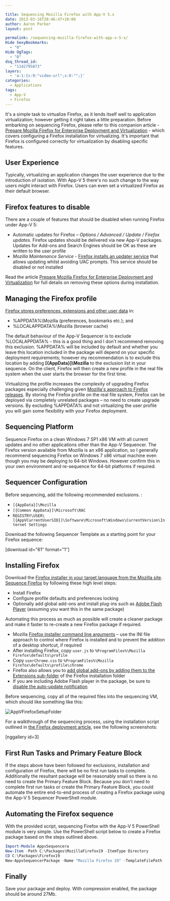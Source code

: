 ```yaml
---

title: Sequencing Mozilla Firefox with App-V 5.x
date: 2013-03-16T20:46:47+10:00
author: Aaron Parker
layout: post

permalink: /sequencing-mozilla-firefox-with-app-v-5-x/
Hide SexyBookmarks:
  - "0"
Hide OgTags:
  - "0"
dsq_thread_id:
  - "1142795873"
layers:
  - 'a:1:{s:9:"video-url";s:0:"";}'
categories:
  - Applications
tags:
  - App-V
  - Firefox
---
```

It's a simple task to virtualize Firefox, as it lends itself well to application virtualization; however getting it right takes a little preparation. Before embarking on sequencing Firefox, please refer to this companion article - [Prepare Mozilla Firefox for Enterprise Deployment and Virtualization]({{site.baseurl}}/deployment/prepare-mozilla-firefox-for-enterprise-deployment-and-virtualization/) - which covers configuring a Firefox installation for virtualizing. It's important that Firefox is configured correctly for virtualization by disabling specific features.

## User Experience

Typically, virtualizing an application changes the user experience due to the introduction of isolation. With App-V 5 there's no such change to the way users might interact with Firefox. Users can even set a virtualized Firefox as their default browser.

## Firefox features to disable

There are a couple of features that should be disabled when running Firefox under App-V 5:

  * Automatic updates for Firefox – _Options / Advanced / Update / Firefox updates._ Firefox updates should be delivered via new App-V packages. Updates for Add-ons and Search Engines should be OK as these are written to the user profile
  * _Mozilla Maintenance Service_ - [Firefox installs an updater service](http://support.mozilla.org/en-US/kb/what-mozilla-maintenance-service) that allows updating whilst avoiding UAC prompts. This service should be disabled or not installed

Read the article [Prepare Mozilla Firefox for Enterprise Deployment and Virtualization]({{site.baseurl}}/deployment/prepare-mozilla-firefox-for-enterprise-deployment-and-virtualization/) for full details on removing these options during installation.

## Managing the Firefox profile

[Firefox stores preferences, extensions and other user data](http://kb.mozillazine.org/Profile_folder_-_Firefox) in:

  * %APPDATA%\Mozilla (preferences, bookmarks etc.); and
  * %LOCALAPPDATA%\Mozilla (browser cache)

The default behaviour of the App-V Sequencer is to exclude %LOCALAPPDATA% - this is a good thing and I don't recommend removing this exclusion. %APPDATA% will be included by default and whether you leave this location included in the package will depend on your specific deployment requirements; however my recommendation is to exclude this location by adding **[{AppData}]\Mozilla** to the exclusion list in your sequence. On the client, Firefox will then create a new profile in the real file system when the user starts the browser for the first time.

Virtualizing the profile increases the complexity of upgrading Firefox packages especially challenging given [Mozilla's approach to Firefox releases](http://www.zdnet.com/blog/bott/mozilla-to-enterprise-customers-drop-dead/3497). By storing the Firefox profile on the real file system, Firefox can be deployed via completely unrelated packages – no need to create upgrade versions. By excluding %APPDATA% and not virtualizing the user profile you will gain some flexibility with your Firefox deployment.

## Sequencing Platform

Sequence Firefox on a clean Windows 7 SP1 x86 VM with all current updates and no other applications other than the App-V Sequencer. The Firefox version available from Mozilla is an x86 application, so I generally recommend sequencing Firefox on Windows 7 x86 virtual machine even though you may be deploying to 64-bit Windows. However confirm this in your own environment and re-sequence for 64-bit platforms if required.

## Sequencer Configuration

Before sequencing, add the following recommended exclusions. :

  * `[{AppData}]\Mozilla`
  * `[{Common AppData}]\Microsoft\RAC`
  * `REGISTRY\USER\[{AppVCurrentUserSID}]\Software\Microsoft\Windows\CurrentVersion\Internet Settings`

Download the following Sequencer Template as a starting point for your Firefox sequence:

<p class="download">
  [download id="61&#8243; format="1&#8243;]
</p>

## Installing Firefox

Download the [Firefox installer in your target language from the Mozilla site](http://www.mozilla.com/firefox/all.html). [Sequence Firefox](http://technet.microsoft.com/en-US/library/jj713468.aspx) by following these high level steps:

  * Install Firefox
  * Configure profile defaults and preferences locking
  * Optionally add global add-ons and install plug-ins such as [Adobe Flash Player](https://www.adobe.com/devnet/flashplayer/enterprise_deployment.html) (assuming you want this in the same package)

Automating this process as much as possible will create a cleaner package and make it faster to re-create a new Firefox package if required.

  * Mozilla [Firefox installer command line arguments](https://wiki.mozilla.org/Installer:Command_Line_Arguments) – use the INI file approach to control where Firefox is installed and to prevent the addition of a desktop shortcut, if required
  * After installing Firefox, copy `user.js` to `%ProgramFiles%\Mozilla Firefox\defaults\profile`
  * Copy `userChrome.css` to `%ProgramFiles%\Mozilla Firefox\defaults\profile\chrome`
  * Firefox also allows you to [add global add-ons by adding them to the Extensions sub-folder](http://kb.mozillazine.org/Installing_extensions) of the Firefox installation folder
  * If you are including Adobe Flash player in the package, be sure to [disable the auto-update notification](http://kb2.adobe.com/cps/167/16701594.html)

Before sequencing, copy all of the required files into the sequencing VM, which should like something like this:

![AppVFirefoxSetupFolder]({{site.baseurl}}/media/2013/03/AppVFirefoxSetupFolder.png)

For a walkthrough of the sequencing process, using the installation script outlined in [the Firefox deployment article]({{site.baseurl}}/deployment/prepare-mozilla-firefox-for-enterprise-deployment-and-virtualization/), see the following screenshots:

[nggallery id=3]

## First Run Tasks and Primary Feature Block

If the steps above have been followed for exclusions, installation and configuration of Firefox, there will be no first run tasks to complete. Additionally the resultant package will be reasonably small so there is no need to create the Primary Feature Block. Because you don't need to complete first run tasks or create the Primary Feature Block, you could automate the entire end-to-end process of creating a Firefox package using the App-V 5 Sequencer PowerShell module.

## Automating the Firefox sequence

With the provided script, sequencing Firefox with the App-V 5 PowerShell module is very simple. Use the PowerShell script below to create a Firefox package based on the steps outlined above.

```powershell
Import-Module AppvSequencera
New-Item -Path C:\Packages\MozillaFirefox19 -ItemType Directory
CD C:\Packages\Firefox19
New-AppvSequencerPackage -Name "Mozilla Firefox 19" -TemplateFilePath .\AppV5SequencerTemplate.appvt -OutputPath C:\Packages -PrimaryVirtualApplicationDirectory C:\MozillaFirefox -Installer .\InstallFirefox.cmd
```

## Finally

Save your package and deploy. With compression enabled, the package should be around 27Mb.